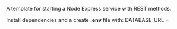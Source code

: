 A template for starting a Node Express service with REST methods.

Install dependencies and a create **.env** file with:
DATABASE_URL = <your database>
